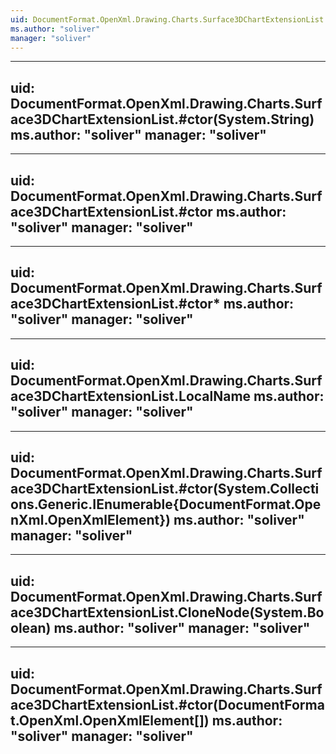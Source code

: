```yaml
---
uid: DocumentFormat.OpenXml.Drawing.Charts.Surface3DChartExtensionList
ms.author: "soliver"
manager: "soliver"
---
```


---
uid: DocumentFormat.OpenXml.Drawing.Charts.Surface3DChartExtensionList.#ctor(System.String)
ms.author: "soliver"
manager: "soliver"
---

---
uid: DocumentFormat.OpenXml.Drawing.Charts.Surface3DChartExtensionList.#ctor
ms.author: "soliver"
manager: "soliver"
---

---
uid: DocumentFormat.OpenXml.Drawing.Charts.Surface3DChartExtensionList.#ctor*
ms.author: "soliver"
manager: "soliver"
---

---
uid: DocumentFormat.OpenXml.Drawing.Charts.Surface3DChartExtensionList.LocalName
ms.author: "soliver"
manager: "soliver"
---

---
uid: DocumentFormat.OpenXml.Drawing.Charts.Surface3DChartExtensionList.#ctor(System.Collections.Generic.IEnumerable{DocumentFormat.OpenXml.OpenXmlElement})
ms.author: "soliver"
manager: "soliver"
---

---
uid: DocumentFormat.OpenXml.Drawing.Charts.Surface3DChartExtensionList.CloneNode(System.Boolean)
ms.author: "soliver"
manager: "soliver"
---

---
uid: DocumentFormat.OpenXml.Drawing.Charts.Surface3DChartExtensionList.#ctor(DocumentFormat.OpenXml.OpenXmlElement[])
ms.author: "soliver"
manager: "soliver"
---
